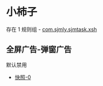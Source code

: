 # 小柿子

存在 1 规则组 - [com.sjmly.sjmtask.xsh](/src/apps/com.sjmly.sjmtask.xsh.ts)

## 全屏广告-弹窗广告

默认禁用

- [快照-0](https://i.gkd.li/i/13761173)
